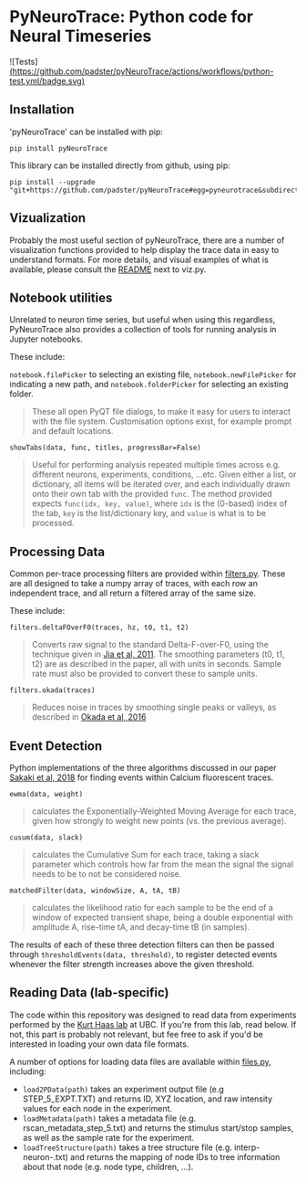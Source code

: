 # PyNeuroTrace: Python code for Neural Timeseries
![Tests][(https://github.com/padster/pyNeuroTrace/actions/workflows/python-test.yml/badge.svg)](https://github.com/padster/pyNeuroTrace/actions/workflows/python-test.yml)

## Installation
'pyNeuroTrace' can be installed with pip:

```
pip install pyNeuroTrace
```

This library can be installed directly from github, using pip:
```
pip install --upgrade "git+https://github.com/padster/pyNeuroTrace#egg=pyneurotrace&subdirectory=pyneurotrace"
```

## Vizualization

Probably the most useful section of pyNeuroTrace, there are a number of visualization functions provided to help display the trace data in easy to understand formats. For more details, and visual examples of what is available, please consult the [README](https://github.com/padster/pyNeuroTrace/tree/master/pyneurotrace) next to viz.py.

## Notebook utilities

Unrelated to neuron time series, but useful when using this regardless, PyNeuroTrace also provides a collection of tools for running analysis in Jupyter notebooks.

These include:

`notebook.filePicker` to selecting an existing file, `notebook.newFilePicker` for indicating a new path, and `notebook.folderPicker` for selecting an existing folder.
> These all open PyQT file dialogs, to make it easy for users to interact with the file system. Customisation options exist, for example prompt and default locations.

`showTabs(data, func, titles, progressBar=False)`
> Useful for performing analysis repeated multiple times across e.g. different neurons, experiments, conditions, ...etc. Given either a list, or dictionary, all items will be iterated over, and each individually drawn onto their own tab with the provided `func`.
The method provided expects `func(idx, key, value)`, where `idx` is the (0-based) index of the tab, `key` is the list/dictionary key, and `value` is what is to be processed.

## Processing Data

Common per-trace processing filters are provided within [filters.py](https://github.com/padster/pyNeuroTrace/tree/master/pyneurotrace/filters.py). These are all designed to take a numpy array of traces, with each row an independent trace, and all return a filtered array of the same size.

These include:

`filters.deltaFOverF0(traces, hz, t0, t1, t2)`
> Converts raw signal to the standard Delta-F-over-F0, using the technique given in [Jia et al, 2011](http://doi.org/10.1038/nprot.2010.169). The smoothing parameters (t0, t1, t2) are as described in the paper, all with units in seconds. Sample rate must also be provided to convert these to sample units.

`filters.okada(traces)`
> Reduces noise in traces by smoothing single peaks or valleys, as described in [Okada et al, 2016](https://doi.org/10.1371/journal.pone.0157595)



## Event Detection

Python implementations of the three algorithms discussed in our paper [Sakaki et al, 2018](https://doi.org/10.1109/EMBC.2018.8512983) for finding events within Calcium fluorescent traces.

`ewma(data, weight)`
> calculates the Exponentially-Weighted Moving Average for each trace, given how strongly to weight new points (vs. the previous average).

`cusum(data, slack)`
> calculates the Cumulative Sum for each trace, taking a slack parameter which controls how far from the mean the signal the signal needs to be to not be considered noise.

`matchedFilter(data, windowSize, A, tA, tB)`
> calculates the likelihood ratio for each sample to be the end of a window of expected transient shape, being a double exponential with amplitude A, rise-time tA, and decay-time tB (in samples).

The results of each of these three detection filters can then be passed through `thresholdEvents(data, threshold)`, to register detected events whenever the filter strength increases above the given threshold.

## Reading Data (lab-specific)

The code within this repository was designed to read data from experiments performed by the [Kurt Haas lab](https://cps.med.ubc.ca/faculty/haas/) at UBC. If you're from this lab, read below. If not, this part is probably not relevant, but fee free to ask if you'd be interested in loading your own data file formats.

A number of options for loading data files are available within [files.py](https://github.com/padster/pyNeuroTrace/tree/master/pyneurotrace/files.py), including:
* `load2PData(path)` takes an experiment output file (e.g STEP_5_EXPT.TXT) and returns ID, XYZ location, and raw intensity values for each node in the experiment.
* `loadMetadata(path)` takes a metadata file (e.g. rscan_metadata_step_5.txt) and returns the stimulus start/stop samples, as well as the sample rate for the experiment.
* `loadTreeStructure(path)` takes a tree structure file (e.g. interp-neuron-.txt) and returns the mapping of node IDs to tree information about that node (e.g. node type, children, ...).
